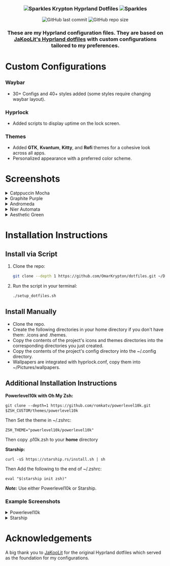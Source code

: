 <h3 align="center">
	<img src="https://raw.githubusercontent.com/Tarikul-Islam-Anik/Telegram-Animated-Emojis/main/Activity/Sparkles.webp" alt="Sparkles" width="25" height="25" />
	Krypton Hyprland Dotfiles
	<img src="https://raw.githubusercontent.com/Tarikul-Islam-Anik/Telegram-Animated-Emojis/main/Activity/Sparkles.webp" alt="Sparkles" width="25" height="25" />
</h3>

<div align="center">
  <img src="https://img.shields.io/github/last-commit/OmarKrypton/dotfiles?style=for-the-badge&color=b4befe" alt="GitHub last commit">
  <img src="https://img.shields.io/github/repo-size/OmarKrypton/dotfiles?style=for-the-badge&color=cba6f7" alt="GitHub repo size">
</div>

<div align="center">
  
### These are my Hyprland configuration files. They are based on [JaKooLit's Hyprland dotfiles](https://github.com/JaKooLit/Hyprland-Dots) with custom configurations tailored to my preferences.
</div>

# Custom Configurations

### Waybar
- 30+ Configs and 40+ styles added (some styles require changing waybar layout).

### Hyprlock
- Added scripts to display uptime on the lock screen.

### Themes
- Added **GTK**, **Kvantum**, **Kitty**, and **Rofi** themes for a cohesive look across all apps.
- Personalized appearance with a preferred color scheme.

# Screenshots

<details>
  <summary>Catppuccin Mocha</summary>
  <img src="Screenshots/Screenshot10.png" alt="Catppuccin Mocha Screenshot">
  <img src="Screenshots/Screenshot11.png" alt="Catppuccin Mocha Screenshot">
  <img src="Screenshots/Screenshot12.png" alt="Catppuccin Mocha Screenshot">
</details>

<details>
  <summary>Graphite Purple</summary>
  <img src="Screenshots/Screenshot4.png" alt="Graphite Purple Screenshot">
  <img src="Screenshots/Screenshot5.png" alt="Graphite Purple Screenshot">
  <img src="Screenshots/Screenshot6.png" alt="Graphite Purple Screenshot">
</details>

<details>
  <summary>Andromeda</summary>
  <img src="Screenshots/Screenshot7.png" alt="Andromeda Screenshot">
  <img src="Screenshots/Screenshot8.png" alt="Andromeda Screenshot">
  <img src="Screenshots/Screenshot9.png" alt="Andromeda Screenshot">
</details>

<details>
  <summary>Nier Automata</summary>
  <img src="Screenshots/Screenshot15.png" alt="Nier Automata Screenshot">
  <img src="Screenshots/Screenshot16.png" alt="Nier Automata Screenshot">
  <img src="Screenshots/Screenshot17.png" alt="Nier Automata Screenshot">
</details>

<details>
  <summary>Aesthetic Green</summary>
  <img src="Screenshots/Screenshot18.png" alt="Nier Automata Screenshot">
  <img src="Screenshots/Screenshot19.png" alt="Nier Automata Screenshot">
  <img src="Screenshots/Screenshot20.png" alt="Nier Automata Screenshot">
</details>

# Installation Instructions

## Install via Script
1. Clone the repo:
   ```bash
   git clone --depth 1 https://github.com/OmarKrypton/dotfiles.git ~/Downloads/dotfiles

3. Run the script in your terminal:
   ```bash
   ./setup_dotfiles.sh

## Install Manually
   - Clone the repo.
   - Create the following directories in your home directory if you don't have them: .icons and .themes.
   - Copy the contents of the project's icons and themes directories into the corresponding directories you just created.
   - Copy the contents of the project's config directory into the ~/.config directory.
   - Wallpapers are integrated with hyprlock.conf, copy them into ~/Pictures/wallpapers.

## Additional Installation Instructions
  **Powerlevel10k with Oh My Zsh:**
  
    git clone --depth=1 https://github.com/romkatv/powerlevel10k.git $ZSH_CUSTOM/themes/powerlevel10k
  
  Then Set the theme in ~/.zshrc:

    ZSH_THEME="powerlevel10k/powerlevel10k"

  Then copy .p10k.zsh to your **home** directory

  
 
  **Starship:**
   
    curl -sS https://starship.rs/install.sh | sh
   
  Then Add the following to the end of ~/.zshrc:

    eval "$(starship init zsh)"
  ***Note:*** Use either Powerlevel10k or Starship.

  ### Example Screenshots
 
  <details>
    <summary>Powerlevel10k</summary>
    <img src="Screenshots/Screenshot13.png" alt="Powerlevel10k">
  </details>

  <details>
    <summary>Starship</summary>
    <img src="Screenshots/Screenshot14.png" alt="Starship">
  </details>


# Acknowledgements

A big thank you to [JaKooLit](https://github.com/JaKooLit) for the original Hyprland dotfiles which served as the foundation for my configurations.
